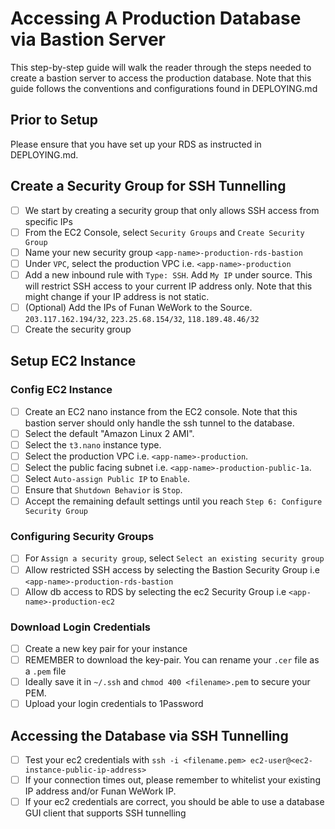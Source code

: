 # Accessing A Production Database via Bastion Server

This step-by-step guide will walk the reader through the steps needed to create
a bastion server to access the production database. Note that this guide follows
the conventions and configurations found in DEPLOYING.md

## Prior to Setup

Please ensure that you have set up your RDS as instructed in DEPLOYING.md.

## Create a Security Group for SSH Tunnelling

- [ ] We start by creating a security group that only allows SSH access from specific IPs
- [ ] From the EC2 Console, select `Security Groups` and `Create Security Group`
- [ ] Name your new security group `<app-name>-production-rds-bastion`
- [ ] Under `VPC`, select the production VPC i.e. `<app-name>-production`
- [ ] Add a new inbound rule with `Type: SSH`. Add `My IP` under source. This will restrict
SSH access to your current IP address only. Note that this might change if your IP address is
not static.
- [ ] (Optional) Add the IPs of Funan WeWork to the Source. `203.117.162.194/32`, `223.25.68.154/32`,
`118.189.48.46/32`
- [ ] Create the security group

## Setup EC2 Instance

### Config EC2 Instance

- [ ] Create an EC2 nano instance from the EC2 console. Note that this bastion
server should only handle the ssh tunnel to the database.
- [ ] Select the default "Amazon Linux 2 AMI".
- [ ] Select the `t3.nano` instance type.
- [ ] Select the production VPC i.e. `<app-name>-production`.
- [ ] Select the public facing subnet i.e. `<app-name>-production-public-1a`.
- [ ] Select `Auto-assign Public IP` to `Enable`.
- [ ] Ensure that `Shutdown Behavior` is `Stop`.
- [ ] Accept the remaining default settings until you reach `Step 6: Configure Security Group`

### Configuring Security Groups 

- [ ] For `Assign a security group`, select `Select an existing security group`
- [ ] Allow restricted SSH access by selecting the Bastion Security Group
i.e `<app-name>-production-rds-bastion`
- [ ] Allow db access to RDS by selecting the ec2 Security Group i.e `<app-name>-production-ec2`

### Download Login Credentials

- [ ] Create a new key pair for your instance
- [ ] REMEMBER to download the key-pair. You can rename your `.cer` file as a `.pem` file
- [ ] Ideally save it in `~/.ssh` and `chmod 400 <filename>.pem` to secure your PEM.
- [ ] Upload your login credentials to 1Password

## Accessing the Database via SSH Tunnelling

- [ ] Test your ec2 credentials with
`ssh -i <filename.pem> ec2-user@<ec2-instance-public-ip-address>`
- [ ] If your connection times out, please remember to whitelist your existing IP address
and/or Funan WeWork IP.
- [ ] If your ec2 credentials are correct, you should be able to use a database GUI client
that supports SSH tunnelling
